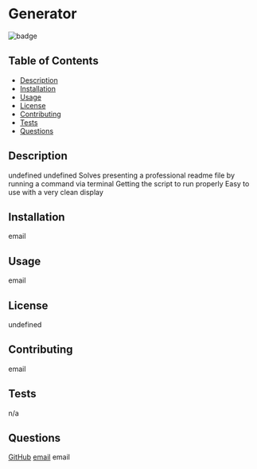 # Generator
![badge](https://img.shields.io/badge/license-Mozilla-blueviolet)

## Table of Contents
*  [Description](#description)
*  [Installation](#installation)
*  [Usage](#usage)
*  [License](#license)
*  [Contributing](#contributing)
*  [Tests](#tests)
*  [Questions](#questions)

## Description
undefined
undefined
Solves presenting a professional readme file by running a command via terminal
Getting the script to run properly
Easy to use with a very clean display

## Installation
email

## Usage
email

## License
undefined

## Contributing
email

## Tests
n/a

## Questions
[GitHub](https://github.com/brucewill03)
[email](mailto:brucewill03@yahoo.com)
email 
